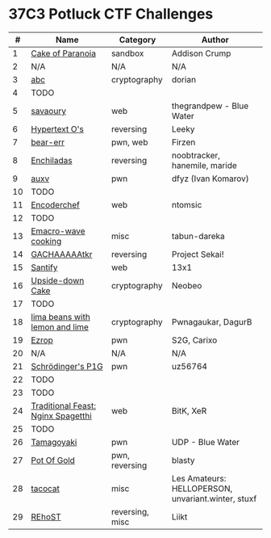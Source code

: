 # 37C3 Potluck CTF Challenges

| **#** | **Name** | **Category** | **Author** |
|-------|----------|--------------|------------|
| 1     | [Cake of Paranoia](challenge-01/) | sandbox | Addison Crump |
| 2     | N/A      | N/A          | N/A | 
| 3     | [abc](challenge-03/)      | cryptography | dorian |
| 4     |  TODO         |              | |
| 5     | [savaoury](challenge-05/)         | web             | thegrandpew - Blue Water |
| 6     | [Hypertext O's](challenge-06/)          | reversing             | Leeky |
| 7     | [bear-err](challenge-07/) | pwn, web | Firzen |
| 8     | [Enchiladas](challenge-08/) | reversing | noobtracker, hanemile, maride |
| 9     | [auxv](challenge-09/) | pwn | dfyz (Ivan Komarov) |
| 10    | TODO | | |
| 11    | [Encoderchef](challenge-11/) | web | ntomsic |
| 12    | TODO | | |
| 13    | [Emacro-wave cooking](challenge-13/) | misc | tabun-dareka |
| 14    | [GACHAAAAAtkr](challenge-14/) | reversing | Project Sekai! |
| 15    | [Santify](challenge-15/) | web | 13x1 |
| 16    | [Upside-down Cake](challenge-16/) | cryptography | Neobeo |
| 17    | TODO | | |
| 18    | [lima beans with lemon and lime](challenge-18/) | cryptography | Pwnagaukar, DagurB |
| 19    | [Ezrop](challenge-19/) | pwn | S2G, Carixo |
| 20    | N/A      | N/A          | N/A |
| 21    | [Schrödinger's P1G](challenge-21/) | pwn | uz56764 |
| 22    | TODO | | |
| 23    | TODO | | |
| 24    | [Traditional Feast: Nginx Spagetthi](challenge-24/) | web | BitK, XeR |
| 25    | TODO | | |
| 26    | [Tamagoyaki](challenge-26/) | pwn | UDP - Blue Water |
| 27    | [Pot Of Gold](challenge-27/) | pwn, reversing | blasty |
| 28    | [tacocat](challenge-28/) | misc | Les Amateurs: HELLOPERSON, unvariant.winter, stuxf |
| 29    | [REhoST](challenge-29/) | reversing, misc | Liikt |
